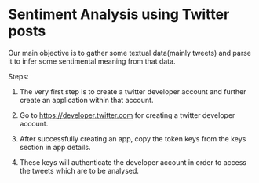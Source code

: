 # Sentiment Analysis using Twitter posts

Our main objective is to gather some textual data(mainly tweets) and parse it to infer some sentimental meaning from that data.

Steps:

1. The very first step is to create a twitter developer account and further create an application within that account.

2. Go to https://developer.twitter.com for creating a twitter developer account.

3. After successfully creating an app, copy the token keys from the keys section in app details.

4. These keys will authenticate the developer account in order to access the tweets which are to be analysed. 
